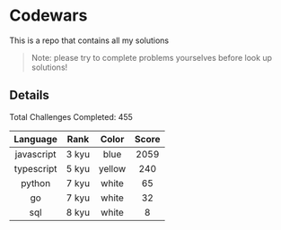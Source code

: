 # Codewars

This is a repo that contains all my solutions

> Note: please try to complete problems yourselves before look up solutions!

## Details

Total Challenges Completed: 455

|  Language  | Rank  | Color  | Score |
| :--------: | :---: | :----: | :---: |
| javascript | 3 kyu |  blue  | 2059  |
| typescript | 5 kyu | yellow |  240  |
|   python   | 7 kyu | white  |  65   |
|     go     | 7 kyu | white  |  32   |
|    sql     | 8 kyu | white  |   8   |

